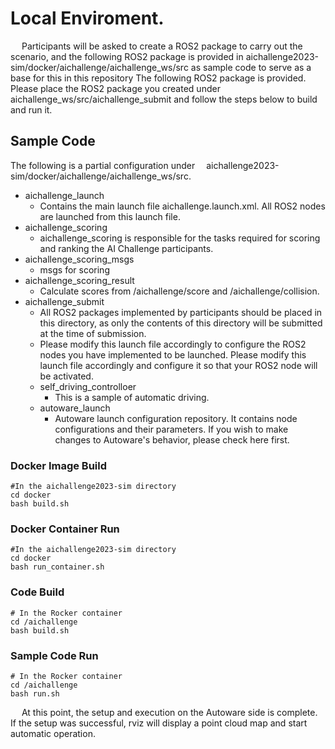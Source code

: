 # Local Enviroment.
 &emsp; Participants will be asked to create a ROS2 package to carry out the scenario, and the following ROS2 package is provided in aichallenge2023-sim/docker/aichallenge/aichallenge_ws/src as sample code to serve as a base for this in this repository The following ROS2 package is provided.
 &emsp; Please place the ROS2 package you created under aichallenge_ws/src/aichallenge_submit and follow the steps below to build and run it.
  
## Sample Code
 The following is a partial configuration under &emsp;aichallenge2023-sim/docker/aichallenge/aichallenge_ws/src.
* aichallenge_launch
    * Contains the main launch file aichallenge.launch.xml. All ROS2 nodes are launched from this launch file.
* aichallenge_scoring
    * aichallenge_scoring is responsible for the tasks required for scoring and ranking the AI Challenge participants.
* aichallenge_scoring_msgs
    * msgs for scoring
* aichallenge_scoring_result
    * Calculate scores from /aichallenge/score and /aichallenge/collision.
* aichallenge_submit
    * All ROS2 packages implemented by participants should be placed in this directory, as only the contents of this directory will be submitted at the time of submission.
    * Please modify this launch file accordingly to configure the ROS2 nodes you have implemented to be launched. Please modify this launch file accordingly and configure it so that your ROS2 node will be activated.
    * self_driving_controlloer
        * This is a sample of automatic driving.
    * autoware_launch
        * Autoware launch configuration repository. It contains node configurations and their parameters. If you wish to make changes to Autoware's behavior, please check here first.

### Docker Image Build
```
#In the aichallenge2023-sim directory
cd docker
bash build.sh
```

### Docker Container Run
```
#In the aichallenge2023-sim directory
cd docker
bash run_container.sh
```

### Code Build
```
# In the Rocker container
cd /aichallenge
bash build.sh
 ```
 
### Sample Code Run
 ```
# In the Rocker container
cd /aichallenge
bash run.sh
```


 &emsp; At this point, the setup and execution on the Autoware side is complete. If the setup was successful, rviz will display a point cloud map and start automatic operation.